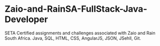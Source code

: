 # Zaio-and-RainSA-FullStack-Java-Developer
SETA Certified assignments and challenges associated with Zaio and Rain South Africa.
Java, SQL, HTML, CSS, AngularJS, JSON, JSehll, Git.

